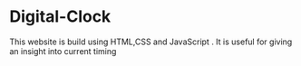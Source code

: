 # Digital-Clock
This website is build using HTML,CSS and JavaScript . It is useful for giving an insight into current timing 
